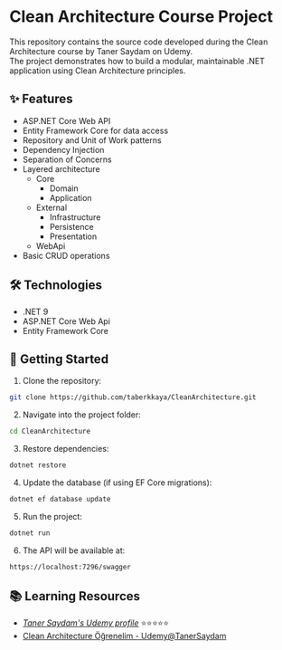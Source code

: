 # Clean Architecture Course Project

This repository contains the source code developed during the Clean Architecture course by Taner Saydam on Udemy.  
The project demonstrates how to build a modular, maintainable .NET application using Clean Architecture principles.

## ✨ Features

- ASP.NET Core Web API
- Entity Framework Core for data access
- Repository and Unit of Work patterns
- Dependency Injection
- Separation of Concerns
- Layered architecture
  - Core
    - Domain
    - Application
  - External
    - Infrastructure
    - Persistence
    - Presentation
  - WebApi
- Basic CRUD operations

## 🛠️ Technologies

- .NET 9
- ASP.NET Core Web Api
- Entity Framework Core

## 🚀 Getting Started

1. Clone the repository:

```bash
git clone https://github.com/taberkkaya/CleanArchitecture.git
```

2. Navigate into the project folder:

```bash
cd CleanArchitecture
```

3. Restore dependencies:

```bash
dotnet restore
```

4. Update the database (if using EF Core migrations):

```bash
dotnet ef database update
```

5. Run the project:

```bash
dotnet run
```

6. The API will be available at:

```bash
https://localhost:7296/swagger
```

## 📚 Learning Resources

- _[Taner Saydam's Udemy profile](https://www.udemy.com/user/taner-saydam/?kw=taner+saydam&src=sac)_ ⭐⭐⭐⭐⭐ <br>
- [Clean Architecture Öğrenelim - Udemy@TanerSaydam](https://www.udemy.com/course/clean-architecture-ile-sifirdan-uygulama-gelistirelim)
